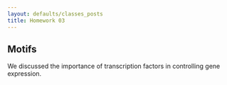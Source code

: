 ```yaml
---
layout: defaults/classes_posts
title: Homework 03 
---
```


## Motifs

We discussed the importance of transcription factors in controlling gene expression. 

<!--
Transcription factor binding motifs (TFBMs) are genomic sequences that specifically bind to transcription factors.

The consensus sequence of a TFBM is variable, and there are a number of possible bases at certain positions in the motif, whereas other positions have a fixed base. These are usually illustrated in sequence logo diagrams (Figure 7), where the height of the letter represents how frequently that nucleotide is observed in that position.

Due to the variable nature of TFBMs, all motifs found in genomes are given a score out of one, indicating how strong the TFBM is. The score represents the probability of each base occurring at each location in the motif.

If a variant hits a TFBM, it will alter the motif score, making it more or less likely to bind the transcription factor. These variants are called TF binding site variants, and the change in the motif score can be calculated.
-->



